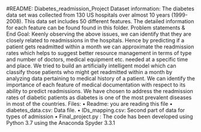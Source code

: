 #README: Diabetes_readmission_Project
Dataset information:
The diabetes data set was collected from 130 US hospitals over almost 10 years (1999-2008). This data set includes 50 different features. The detailed information for each feature can be found found in this folder.
Problem statements & End Goal:
Keenly observing the above issues, we can identify that they are closely related to readmissions in the hospitals. Hence by predicting if a patient gets readmitted within a month we can approximate the readmission rates which helps to suggest better resource management in terms of type and number of doctors, medical equipment etc. needed at a specific time and place.
We tried to build an artificially intelligent model which can classify those patients who might get readmitted within a month by analyzing data pertaining to medical history of a patient. We can identify the importance of each feature of medical documentation with respect to its ability to predict readmissions. We have chosen to address the readmission rates of diabetic patients as diabetes is one of the most prevalent diseases in most of the countries.
Files:
• Readme: you are reading this file
• diabetes_data.csv: Data file.
• IDs_mapping.csv: Second part of data for types of admission
• Final_project.py : The code has been developed using Python 3.7 using the Anaconda Spyder 3.3.1
